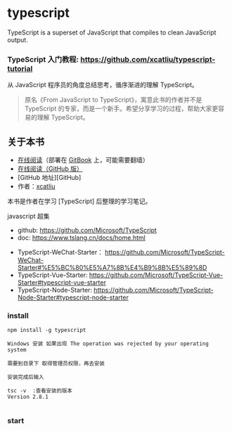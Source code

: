 # typescript

TypeScript is a superset of JavaScript that compiles to clean JavaScript output.

### TypeScript 入门教程: https://github.com/xcatliu/typescript-tutorial

从 JavaScript 程序员的角度总结思考，循序渐进的理解 TypeScript。

> 原名《From JavaScript to TypeScript》，寓意此书的作者并不是 TypeScript 的专家，而是一个新手。希望分享学习的过程，帮助大家更容易的理解 TypeScript。

## 关于本书

- [在线阅读](https://ts.xcatliu.com/)（部署在 [GitBook](https://www.gitbook.com/book/xcatliu/typescript-tutorial/details) 上，可能需要翻墙）
- [在线阅读（GitHub 版）](https://github.com/xcatliu/typescript-tutorial/blob/master/README.md)
- [GitHub 地址][GitHub]
- 作者：[xcatliu](https://github.com/xcatliu/)

本书是作者在学习 [TypeScript] 后整理的学习笔记。 

javascript 超集

* github: https://github.com/Microsoft/TypeScript
* doc: https://www.tslang.cn/docs/home.html

- TypeScript-WeChat-Starter： https://github.com/Microsoft/TypeScript-WeChat-Starter#%E5%BC%80%E5%A7%8B%E4%B9%8B%E5%89%8D
- TypeScript-Vue-Starter: https://github.com/Microsoft/TypeScript-Vue-Starter#typescript-vue-starter
- TypeScript-Node-Starter: https://github.com/Microsoft/TypeScript-Node-Starter#typescript-node-starter


### install

```
npm install -g typescript

Windows 安装 如果出现 The operation was rejected by your operating system

需要到目录下 取得管理员权限，再去安装

安装完成后输入

tsc -v  :查看安装的版本
Version 2.8.1


```

### start
```
```
